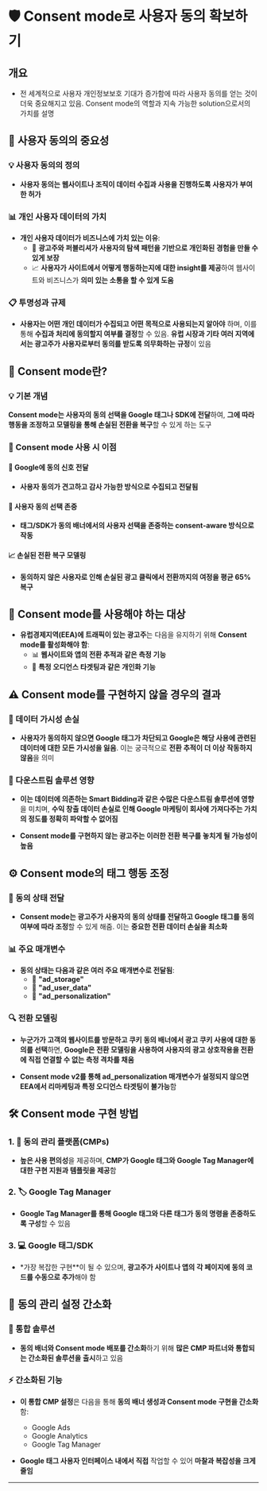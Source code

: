 # 🛡️ Consent mode로 사용자 동의 확보하기

## 개요
- 전 세계적으로 사용자 개인정보보호 기대가 증가함에 따라 사용자 동의를 얻는 것이 더욱 중요해지고 있음. Consent mode의 역할과 지속 가능한 solution으로서의 가치를 설명

## 🤝 사용자 동의의 중요성

### 💡 사용자 동의의 정의

- **사용자 동의는 웹사이트나 조직이 데이터 수집과 사용을 진행하도록 사용자가 부여한 허가**

### 📊 개인 사용자 데이터의 가치

- **개인 사용자 데이터가 비즈니스에 가치 있는 이유**:
    - 🎯 **광고주와 퍼블리셔가 사용자의 탐색 패턴을 기반으로 개인화된 경험을 만들 수 있게 보장**
    - 📈 **사용자가 사이트에서 어떻게 행동하는지에 대한 insight를 제공**하여 웹사이트와 비즈니스가 **의미 있는 소통을 할 수 있게 도움**

### 📋 투명성과 규제

- **사용자는 어떤 개인 데이터가 수집되고 어떤 목적으로 사용되는지 알아야** 하며, 이를 통해 **수집과 처리에 동의할지 여부를 결정**할 수 있음. **유럽 시장과 기타 여러 지역에서는 광고주가 사용자로부터 동의를 받도록 의무화하는 규정**이 있음

## 🔧 Consent mode란?

### 💡 기본 개념

**Consent mode는 사용자의 동의 선택을 Google 태그나 SDK에 전달**하여, **그에 따라 행동을 조정하고 모델링을 통해 손실된 전환을 복구**할 수 있게 하는 도구

### 🚀 Consent mode 사용 시 이점

#### 📡 Google에 동의 신호 전달
- **사용자 동의가 견고하고 감사 가능한 방식으로 수집되고 전달됨**

#### 🎯 사용자 동의 선택 존중
- **태그/SDK가 동의 배너에서의 사용자 선택을 존중하는 consent-aware 방식으로 작동**

#### 📈 손실된 전환 복구 모델링
- **동의하지 않은 사용자로 인해 손실된 광고 클릭에서 전환까지의 여정을 평균 65% 복구**

## 👥 Consent mode를 사용해야 하는 대상

- **유럽경제지역(EEA)에 트래픽이 있는 광고주**는 다음을 유지하기 위해 **Consent mode를 활성화해야 함**:
    - 📊 **웹사이트와 앱의 전환 추적과 같은 측정 기능**
    - 🎯 **특정 오디언스 타겟팅과 같은 개인화 기능**

## ⚠️ Consent mode를 구현하지 않을 경우의 결과

### 🚫 데이터 가시성 손실

- **사용자가 동의하지 않으면 Google 태그가 차단되고 Google은 해당 사용에 관련된 데이터에 대한 모든 가시성을 잃음**. 이는 궁극적으로 **전환 추적이 더 이상 작동하지 않음**을 의미

### 🤖 다운스트림 솔루션 영향

- **이는 데이터에 의존하는 Smart Bidding과 같은 수많은 다운스트림 솔루션에 영향**을 미치며, **수익 창출 데이터 손실로 인해 Google 마케팅이 회사에 가져다주는 가치의 정도를 정확히 파악할 수 없어짐**

- **Consent mode를 구현하지 않는 광고주는 이러한 전환 복구를 놓치게 될 가능성이 높음**

## ⚙️ Consent mode의 태그 행동 조정

### 🔄 동의 상태 전달

- **Consent mode는 광고주가 사용자의 동의 상태를 전달하고 Google 태그를 동의 여부에 따라 조정**할 수 있게 해줌. 이는 **중요한 전환 데이터 손실을 최소화**

### 📊 주요 매개변수

- **동의 상태는 다음과 같은 여러 주요 매개변수로 전달됨**:
    - 🎯 **"ad_storage"**
    - 👤 **"ad_user_data"**
    - 🎨 **"ad_personalization"**

### 🔍 전환 모델링

- **누군가가 고객의 웹사이트를 방문하고 쿠키 동의 배너에서 광고 쿠키 사용에 대한 동의를 선택**하면, **Google은 전환 모델링을 사용하여 사용자의 광고 상호작용을 전환에 직접 연결할 수 없는 측정 격차를 채움**

- **Consent mode v2를 통해 ad_personalization 매개변수가 설정되지 않으면 EEA에서 리마케팅과 특정 오디언스 타겟팅이 불가능**함

## 🛠️ Consent mode 구현 방법

### 1. 🏢 동의 관리 플랫폼(CMPs)

- **높은 사용 편의성**을 제공하며, **CMP가 Google 태그와 Google Tag Manager에 대한 구현 지원과 템플릿을 제공**함

### 2. 🏷️ Google Tag Manager

- **Google Tag Manager를 통해 Google 태그와 다른 태그가 동의 명령을 존중하도록 구성**할 수 있음

### 3. 💻 Google 태그/SDK

- *가장 복잡한 구현**이 될 수 있으며, **광고주가 사이트나 앱의 각 페이지에 동의 코드를 수동으로 추가**해야 함

## 🎯 동의 관리 설정 간소화

### 🚀 통합 솔루션

- **동의 배너와 Consent mode 배포를 간소화**하기 위해 **많은 CMP 파트너와 통합되는 간소화된 솔루션을 출시**하고 있음

### ⚡ 간소화된 기능

- **이 통합 CMP 설정**은 다음을 통해 **동의 배너 생성과 Consent mode 구현을 간소화**함:
    - Google Ads
    - Google Analytics  
    - Google Tag Manager

- **Google 태그 사용자 인터페이스 내에서 직접** 작업할 수 있어 **마찰과 복잡성을 크게 줄임**

---
